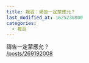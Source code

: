 ```yaml
---
title: 複習：禱告一定蒙應允？
last_modified_at: 1625230800
categories:
  - 複習
---
```


<p>禱告一定蒙應允？<br>
<a href="/posts/269192008" target="_blank">/posts/269192008</a></p>

<p>&nbsp;</p>

